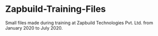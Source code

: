 # Zapbuild-Training-Files
Small files made during training at Zapbuild Technologies Pvt. Ltd. from January 2020 to July 2020.
